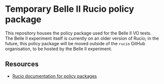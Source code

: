 # Temporary Belle II Rucio policy package

This repository houses the policy package used for the Belle II VO tests. The Belle II experiment itself is currently on an older version of Rucio; in the future, this policy package will be moved outside of the `rucio` GitHub organisation, to be hosted by the Belle II experiment.

## Resources
- [Rucio documentation for policy packages](https://rucio.github.io/documentation/operator/policy_packages/)
